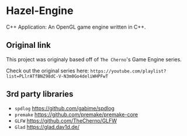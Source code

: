 # Hazel-Engine
C++ Application: An OpenGL game engine written in C++.

## Original link
This project was originaly based off of `The Cherno`'s Game Engine series.

Check out the original series here: `https://youtube.com/playlist?list=PLlrATfBNZ98dC-V-N3m0Go4deliWHPFwT`

## 3rd party libraries
- `spdlog` https://github.com/gabime/spdlog
- `premake` https://github.com/premake/premake-core
- `GLFW` https://github.com/TheCherno/GLFW
- `Glad` https://glad.dav1d.de/

[comment]: <> (- `stb` https://github.com/nothings/stb)
[comment]: <> (- `glm` https://github.com/g-truc/glm)
[comment]: <> (- `ImGui` https://github.com/ocornut/imgui)
